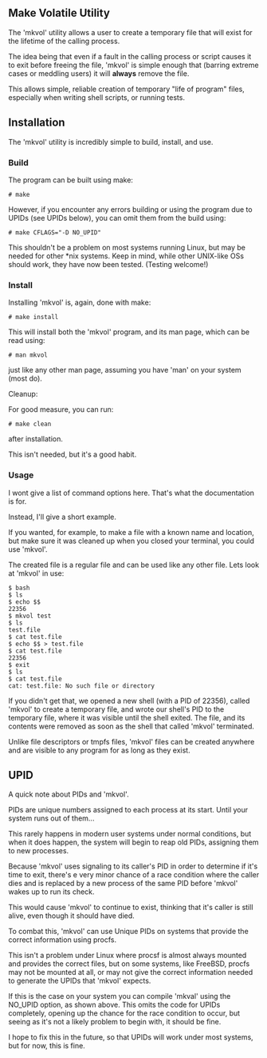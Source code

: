 ## Make Volatile Utility
The 'mkvol' utility allows a user to create a temporary file that will exist for the lifetime of the calling process.

The idea being that even if a fault in the calling process or script causes it to exit before freeing the file, 'mkvol' is simple enough that (barring extreme cases or meddling users) it will **always** remove the file. 

This allows simple, reliable creation of temporary "life of program" files, especially when writing shell scripts, or running tests.

## Installation
The 'mkvol' utility is incredibly simple to build, install, and use.

### Build
The program can be built using make:

	# make
However, if you encounter any errors building or using the program due to UPIDs (see UPIDs below), you can omit them from the build using:

	# make CFLAGS="-D NO_UPID"
This shouldn't be a problem on most systems running Linux, but may be needed for other *nix systems.
Keep in mind, while other UNIX-like OSs should work, they have now been tested. (Testing welcome!)

### Install
Installing 'mkvol' is, again, done with make:

	# make install
This will install both the 'mkvol' program, and its man page, which can be read using:

	# man mkvol
just like any other man page, assuming you have 'man' on your system (most do).

Cleanup:

For good measure, you can run:
	
	# make clean
after installation.

This isn't needed, but it's a good habit.

### Usage
I wont give a list of command options here. That's what the documentation is for.

Instead, I'll give a short example.

If you wanted, for example, to make a file with a known name and location, but make sure it was cleaned up when you closed your terminal, you could use 'mkvol'.

The created file is a regular file and can be used like any other file.
Lets look at 'mkvol' in use:
	
	$ bash
	$ ls
	$ echo $$
	22356
	$ mkvol test
	$ ls
	test.file
	$ cat test.file
	$ echo $$ > test.file
	$ cat test.file
	22356
	$ exit
	$ ls
	$ cat test.file
	cat: test.file: No such file or directory
If you didn't get that, we opened a new shell (with a PID of 22356), called 'mkvol' to create a temporary file, and wrote our shell's PID to the temporary file, where it was visible until the shell exited.
The file, and its contents were removed as soon as the shell that called 'mkvol' terminated.

Unlike file descriptors or tmpfs files, 'mkvol' files can be created anywhere and are visible to any program for as long as they exist.

## UPID
A quick note about PIDs and 'mkvol'.

PIDs are unique numbers assigned to each process at its start.
Until your system runs out of them...

This rarely happens in modern user systems under normal conditions, but when it does happen, the system will begin to reap old PIDs, assigning them to new processes.

Because 'mkvol' uses signaling to its caller's PID in order to determine if it's time to exit, there's e very minor chance of a race condition where the caller dies and is replaced by a new process of the same PID before 'mkvol' wakes up to run its check.

This would cause 'mkvol' to continue to exist, thinking that it's caller is still alive, even though it should have died.

To combat this, 'mkvol' can use Unique PIDs on systems that provide the correct information using procfs.

This isn't a problem under Linux where procsf is almost always mounted and provides the correct files, but on some systems, like FreeBSD, procfs may not be mounted at all, or may not give the correct information needed to generate the UPIDs that 'mkvol' expects.

If this is the case on your system you can compile 'mkval' using the NO_UPID option, as shown above. This omits the code for UPIDs completely, opening up the chance for the race condition to occur, but seeing as it's not a likely problem to begin with, it should be fine.

I hope to fix this in the future, so that UPIDs will work under most systems, but for now, this is fine.
